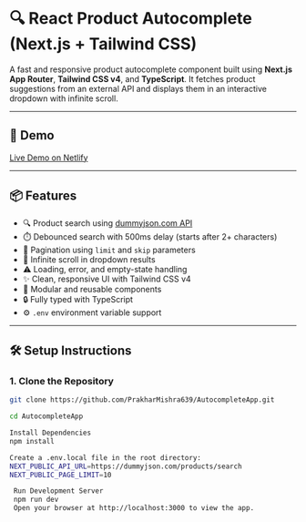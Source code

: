 # 🔍 React Product Autocomplete (Next.js + Tailwind CSS)

A fast and responsive product autocomplete component built using **Next.js App Router**, **Tailwind CSS v4**, and **TypeScript**. It fetches product suggestions from an external API and displays them in an interactive dropdown with infinite scroll.

---

## 🚀 Demo

[Live Demo on Netlify]()

---

## 📦 Features

- 🔍 Product search using [dummyjson.com API](https://dummyjson.com/products/search)
- ⏱️ Debounced search with 500ms delay (starts after 2+ characters)
- 📄 Pagination using `limit` and `skip` parameters
- 🔄 Infinite scroll in dropdown results
- ⚠️ Loading, error, and empty-state handling
- ✨ Clean, responsive UI with Tailwind CSS v4
- 🧩 Modular and reusable components
- 🔒 Fully typed with TypeScript
- ⚙️ `.env` environment variable support

---

## 🛠️ Setup Instructions

### 1. Clone the Repository

```bash
git clone https://github.com/PrakharMishra639/AutocompleteApp.git

cd AutocompleteApp

Install Dependencies
npm install

Create a .env.local file in the root directory:
NEXT_PUBLIC_API_URL=https://dummyjson.com/products/search
NEXT_PUBLIC_PAGE_LIMIT=10

 Run Development Server
 npm run dev
 Open your browser at http://localhost:3000 to view the app.
```
